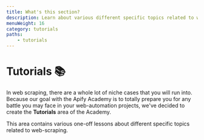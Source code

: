 ```yaml
---
title: What's this section?
description: Learn about various different specific topics related to web-scraping and web-automation with the Apify Academy tutorial lessons!
menuWeight: 16
category: tutorials
paths:
    - tutorials
---
```


# Tutorials 📚

In web scraping, there are a whole lot of niche cases that you will run into. Because our goal with the Apify Academy is to totally prepare you for any battle you may face in your web-automation projects, we've decided to create the **Tutorials** area of the Academy.

This area contains various one-off lessons about different specific topics related to web-scraping.
